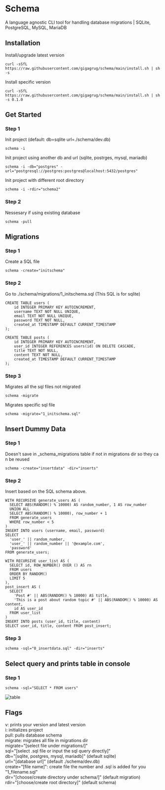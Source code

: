 # Schema
A language agnostic CLI tool for handling database migrations | SQLite, PostgreSQL, MySQL, MariaDB

## Installation
Install/upgrade latest version
```shell
curl -sSfL https://raw.githubusercontent.com/gigagrug/schema/main/install.sh | sh -s
```
Install specific version 
```shell
curl -sSfL https://raw.githubusercontent.com/gigagrug/schema/main/install.sh | sh -s 0.1.0
```

## Get Started
### Step 1
Init project (default: db=sqlite url=./schema/dev.db) 
```shell
schema -i
```
Init project using another db and url (sqlite, postrges, mysql, mariadb)
```shell
schema -i -db="postgres" -url="postgresql://postgres:postgres@localhost:5432/postgres"
```
Init project with different root directory
```shell
schema -i -rdir="schema2"
```
### Step 2
Nessesary if using existing database
```shell
schema -pull
```

## Migrations
### Step 1
Create a SQL file
```shell
schema -create="initschema"
```
### Step 2
Go to ./schema/migrations/1_initschema.sql (This SQL is for sqlite)
```shell
CREATE TABLE users (
    id INTEGER PRIMARY KEY AUTOINCREMENT,
    username TEXT NOT NULL UNIQUE,
    email TEXT NOT NULL UNIQUE,
    password TEXT NOT NULL,
    created_at TIMESTAMP DEFAULT CURRENT_TIMESTAMP
);

CREATE TABLE posts (
    id INTEGER PRIMARY KEY AUTOINCREMENT,
    user_id INTEGER REFERENCES users(id) ON DELETE CASCADE,
    title TEXT NOT NULL,
    content TEXT NOT NULL,
    created_at TIMESTAMP DEFAULT CURRENT_TIMESTAMP
);
```
### Step 3
Migrates all the sql files not migrated 
```shell
schema -migrate
```
Migrates specific sql file
```shell
schema -migrate="1_initschema.sql"
```

## Insert Dummy Data
### Step 1
Doesn't save in _schema_migrations table if not in migrations dir so they can be reused
```shell
schema -create="insertdata" -dir="inserts"
```
### Step 2
Insert based on the SQL schema above. 
```shell
WITH RECURSIVE generate_users AS (
  SELECT ABS(RANDOM() % 10000) AS random_number, 1 AS row_number
  UNION ALL
  SELECT ABS(RANDOM() % 10000), row_number + 1
  FROM generate_users
  WHERE row_number < 5
)
INSERT INTO users (username, email, password)
SELECT 
  'user_' || random_number, 
  'user_' || random_number || '@example.com', 
  'password'
FROM generate_users;

WITH RECURSIVE user_list AS (
  SELECT id, ROW_NUMBER() OVER () AS rn
  FROM users
  ORDER BY RANDOM()
  LIMIT 5
),
post_insert AS (
  SELECT
    'Post #' || ABS(RANDOM() % 10000) AS title,
    'This is a post about random topic #' || ABS(RANDOM() % 10000) AS content,
    id AS user_id
  FROM user_list
)
INSERT INTO posts (user_id, title, content)
SELECT user_id, title, content FROM post_insert;
```
### Step 3
```shell
schema -sql="0_insertdata.sql" -dir="inserts"
```

## Select query and prints table in console
### Step 1
```shell
schema -sql="SELECT * FROM users"
```
![table](https://github.com/user-attachments/assets/480da223-a17b-49ab-9ad0-246c606488f8)

## Flags
v: prints your version and latest version <br>
i: initializes project<br>
pull: pulls database schema <br>
migrate: migrates all file in migrations dir <br>
migrate="[select file under migrations/]" <br>
sql="[select .sql file or input the sql query directly]" <br>
db="[sqlite, postgres, mysql, mariadb]" (default sqlite) <br>
url="[database url]" (default ./schema/dev.db) <br>
create="[file name]": create file the number and .sql is added for you "1_filename.sql" <br>
dir="[choose/create directory under schema/]" (default migration) <br>
rdir="[choose/create root directory]" (default schema)
